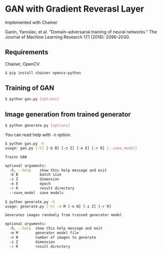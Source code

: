 # GAN with Gradient Reverasl Layer
Implemented with Chainer

Ganin, Yaroslav, et al. "Domain-adversarial training of neural networks." The Journal of Machine Learning Research 17.1 (2016): 2096-2030.

## Requirements
Chainer, OpenCV

```bash
$ pip install chainer opencv-python
```


## Training of GAN
```bash
$ python gan.py [options]
```

## Image generation from trained generator
```bash
$ python generate.py [options]
```

You can read help with `-h` option.

```bash
$ python gan.py -h
usage: gan.py [-h] [-b B] [-z Z] [-e E] [-r R] [--save_model]

Trains GAN

optional arguments:
  -h, --help    show this help message and exit
  -b B          batch size
  -z Z          dimension
  -e E          epoch
  -r R          result directory
  --save_model  save models
  
$ python generate.py -h
usage: generate.py [-h] -m M [-n N] [-z Z] [-r R]

Generates images randomly from trained generator model

optional arguments:
  -h, --help  show this help message and exit
  -m M        generator model file
  -n N        number of images to generate
  -z Z        dimension
  -r R        result directory
```
